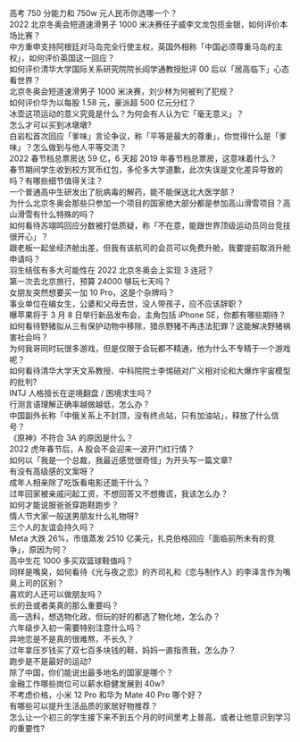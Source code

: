 高考 750 分能力和 750w 元人民币你选哪一个？  
2022 北京冬奥会短道速滑男子 1000 米决赛任子威李文龙包揽金银，如何评价本场比赛？  
中方重申支持阿根廷对马岛完全行使主权，英国外相称「中国必须尊重马岛的主权」，如何评价英国这一回应？  
如何评价清华大学国际关系研究院院长阎学通教授批评 00 后以「居高临下」心态看世界？  
北京冬奥会短道速滑男子 1000 米决赛，刘少林为何被判了犯规？  
如何评价华为以每股 1.58 元，豪派超 500 亿元分红？  
冰壶这项运动的意义究竟是什么？为何会有人认为它「毫无意义」？  
怎么才可以买到冰墩墩?  
白岩松首次回应「爹味」言论争议，称「平等是最大的尊重」，你觉得什么是「爹味」？怎么做到与他人平等交流？  
2022 春节档总票房达 59 亿，6 天超 2019 年春节档总票房，这意味着什么？  
春节期间学生收到校方冥币红包，多伦多大学道歉，此次失误是文化差异导致的吗？有哪些细节值得关注？  
一个普通高中生研发出了朊病毒的解药，能不能保送北大医学部？  
为什么北京冬奥会那些只参加一个项目的国家绝大部分都是参加高山滑雪项目？高山滑雪有什么特殊的吗？  
如何看待苏翊鸣回应分数被打低质疑，称「不在意，能跟世界顶级运动员同台竞技很开心」？  
跟老板一起坐经济舱出差，但我有该航司的会员可以免费升舱，我要提前取消升舱申请吗？  
羽生结弦有多大可能性在 2022 北京冬奥会上实现 3 连冠？  
第一次去北京旅行，预算 24000 够玩七天吗？  
女朋友突然想要买一加 10 Pro，这是个杂牌吗？  
事业单位在编女生，公婆和父母去世，没人带孩子，应不应该辞职？  
曝苹果将于 3 月 8 日举行新品发布会，主角包括 iPhone SE，你都有哪些期待？  
如何看待野猪拟从三有保护动物中移除，猎杀野猪不再违法犯罪？这能解决野猪祸害社会吗？  
为何我哥同时玩很多游戏，但是仅限于会玩都不精通，他为什么不专精于一个游戏呢？  
如何看待清华大学天文系教授、中科院院士李惕碚对广义相对论和大爆炸宇宙模型的批判?  
INTJ 人格擅长在逆境翻盘 / 困境求生吗？  
行测言语理解正确率越做越低，怎么办？  
中国副外长称「中俄关系上不封顶，没有终点站，只有加油站」，释放了什么信号？  
《原神》不符合 3A 的原因是什么？  
2022 虎年春节后，A 股会不会迎来一波开门红行情？  
如何以「我是一个总裁，我最近感觉很奇怪」为开头写一篇文章?  
有没有高级感的文案呀？  
成年人相亲除了吃饭看电影还能干什么？  
过年回家被亲戚问起工资，不想回答又不想撒谎，我该怎么办？  
如何才能说服爸爸穿跑鞋跑步？  
情人节大家一般送男朋友什么礼物呀?  
三个人的友谊会持久吗？  
Meta 大跌 26%，市值蒸发 2510 亿美元，扎克伯格回应「面临前所未有的竞争」，原因为何？  
高中生花 1000 多买双篮球鞋值吗？  
同样是嘴臭，如何看待《光与夜之恋》的齐司礼和《恋与制作人》的李泽言作为嘴臭上司的区别？  
喜欢的人还可以做朋友吗？  
长的丑或者美真的那么重要吗？  
高一选科，想选物化政，但玩的好的都选了物化地，怎么办？  
六年级步入初一需要特别注意什么吗？  
异地恋是不是真的很难熬，不长久？  
过年拿压岁钱买了双七百多块钱的鞋，妈妈一直指责我，怎么办？  
跑步是不是最好的运动?  
除了中国，你们能说出最多地名的国家是哪个？  
金融工作哪些岗位可以薪水稳健发展到 40w?  
不考虑价格，小米 12 Pro 和华为 Mate 40 Pro 哪个好？  
有哪些可以提升生活品质的家居好物推荐？  
怎么让一个初三的学生接下来不到五个月的时间里考上普高，或者让他意识到学习的重要性?  

